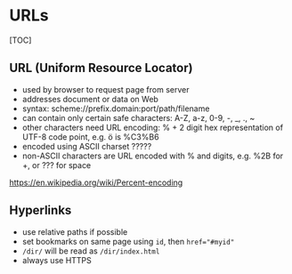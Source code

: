 # URLs

[TOC]

<!-- ToDo: finish -->


## URL (Uniform Resource Locator)

- used by browser to request page from server
- addresses document or data on Web
- syntax: scheme://prefix.domain:port/path/filename
- can contain only certain safe characters: A-Z, a-z, 0-9, -, _, ., ~
- other characters need URL encoding: % + 2 digit hex representation of UTF-8 code point, e.g. ö is %C3%B6
- encoded using ASCII charset ?????
- non-ASCII characters are URL encoded with % and digits, e.g. %2B for +, or ??? for space

https://en.wikipedia.org/wiki/Percent-encoding



## Hyperlinks

- use relative paths if possible
- set bookmarks on same page using `id`, then `href="#myid"`
- `/dir/` will be read as `/dir/index.html`
- always use HTTPS